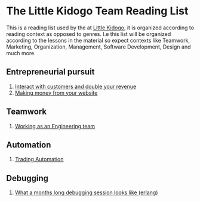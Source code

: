 # The Little Kidogo Team Reading List

This is a reading list used by the at [Little Kidogo](https://littlekidogo.co.za), it is organized according to reading context as opposed to genres.
I.e this list will be organized according to the lessons in the material so expect contexts like Teamwork, Marketing, Organization, Management, Software Development, Design and much more.

## Entrepreneurial pursuit 
1. [Interact with customers and double your revenue](https://medium.com/swlh/how-i-doubled-my-revenue-by-breaking-up-with-amazon-bd2718b405ae)
2. [Making money from your website](https://entrepreneurs.maqtoob.com/10-easy-ways-to-immediately-profit-from-your-online-business-2973725ae9a0)


## Teamwork
1. [Working as an Engineering team](https://robots.thoughtbot.com/making-decisions-and-keeping-a-product-team-firing-on-all-cylinders)


## Automation 
1. [Trading Automation](https://www.investopedia.com/articles/trading/11/automated-trading-systems.asp)

## Debugging 
1. [What a months long debugging session looks like (erlang)](https://blog.heroku.com/logplex-down-the-rabbit-hole) 
